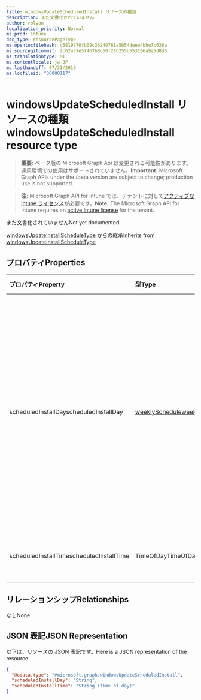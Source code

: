 ```yaml
---
title: windowsUpdateScheduledInstall リソースの種類
description: まだ文書化されていません
author: rolyon
localization_priority: Normal
ms.prod: Intune
doc_type: resourcePageType
ms.openlocfilehash: c5819770fb09c36240761a5b54deee4bbe7c638a
ms.sourcegitcommit: 2c62457e57467b8d50f21b255b553106a9a5d8d6
ms.translationtype: MT
ms.contentlocale: ja-JP
ms.lasthandoff: 07/31/2019
ms.locfileid: "36000117"
---
```

# <a name="windowsupdatescheduledinstall-resource-type"></a><span data-ttu-id="ac7b9-103">windowsUpdateScheduledInstall リソースの種類</span><span class="sxs-lookup"><span data-stu-id="ac7b9-103">windowsUpdateScheduledInstall resource type</span></span>

> <span data-ttu-id="ac7b9-104">**重要:** ベータ版の Microsoft Graph Api は変更される可能性があります。運用環境での使用はサポートされていません。</span><span class="sxs-lookup"><span data-stu-id="ac7b9-104">**Important:** Microsoft Graph APIs under the /beta version are subject to change; production use is not supported.</span></span>

> <span data-ttu-id="ac7b9-105">**注:** Microsoft Graph API for Intune では、テナントに対して[アクティブな intune ライセンス](https://go.microsoft.com/fwlink/?linkid=839381)が必要です。</span><span class="sxs-lookup"><span data-stu-id="ac7b9-105">**Note:** The Microsoft Graph API for Intune requires an [active Intune license](https://go.microsoft.com/fwlink/?linkid=839381) for the tenant.</span></span>

<span data-ttu-id="ac7b9-106">まだ文書化されていません</span><span class="sxs-lookup"><span data-stu-id="ac7b9-106">Not yet documented</span></span>


<span data-ttu-id="ac7b9-107">[windowsUpdateInstallScheduleType](../resources/intune-deviceconfig-windowsupdateinstallscheduletype.md) からの継承</span><span class="sxs-lookup"><span data-stu-id="ac7b9-107">Inherits from [windowsUpdateInstallScheduleType](../resources/intune-deviceconfig-windowsupdateinstallscheduletype.md)</span></span>

## <a name="properties"></a><span data-ttu-id="ac7b9-108">プロパティ</span><span class="sxs-lookup"><span data-stu-id="ac7b9-108">Properties</span></span>
|<span data-ttu-id="ac7b9-109">プロパティ</span><span class="sxs-lookup"><span data-stu-id="ac7b9-109">Property</span></span>|<span data-ttu-id="ac7b9-110">型</span><span class="sxs-lookup"><span data-stu-id="ac7b9-110">Type</span></span>|<span data-ttu-id="ac7b9-111">説明</span><span class="sxs-lookup"><span data-stu-id="ac7b9-111">Description</span></span>|
|:---|:---|:---|
|<span data-ttu-id="ac7b9-112">scheduledInstallDay</span><span class="sxs-lookup"><span data-stu-id="ac7b9-112">scheduledInstallDay</span></span>|[<span data-ttu-id="ac7b9-113">weeklySchedule</span><span class="sxs-lookup"><span data-stu-id="ac7b9-113">weeklySchedule</span></span>](../resources/intune-deviceconfig-weeklyschedule.md)|<span data-ttu-id="ac7b9-114">スケジュールされたインストール日 (週単位)。</span><span class="sxs-lookup"><span data-stu-id="ac7b9-114">Scheduled Install Day in week.</span></span> <span data-ttu-id="ac7b9-115">可能な値は、`userDefined`、`everyday`、`sunday`、`monday`、`tuesday`、`wednesday`、`thursday`、`friday`、`saturday` です。</span><span class="sxs-lookup"><span data-stu-id="ac7b9-115">Possible values are: `userDefined`, `everyday`, `sunday`, `monday`, `tuesday`, `wednesday`, `thursday`, `friday`, `saturday`.</span></span>|
|<span data-ttu-id="ac7b9-116">scheduledInstallTime</span><span class="sxs-lookup"><span data-stu-id="ac7b9-116">scheduledInstallTime</span></span>|<span data-ttu-id="ac7b9-117">TimeOfDay</span><span class="sxs-lookup"><span data-stu-id="ac7b9-117">TimeOfDay</span></span>|<span data-ttu-id="ac7b9-118">スケジュールされたインストール時刻</span><span class="sxs-lookup"><span data-stu-id="ac7b9-118">Scheduled Install Time during day</span></span>|

## <a name="relationships"></a><span data-ttu-id="ac7b9-119">リレーションシップ</span><span class="sxs-lookup"><span data-stu-id="ac7b9-119">Relationships</span></span>
<span data-ttu-id="ac7b9-120">なし</span><span class="sxs-lookup"><span data-stu-id="ac7b9-120">None</span></span>

## <a name="json-representation"></a><span data-ttu-id="ac7b9-121">JSON 表記</span><span class="sxs-lookup"><span data-stu-id="ac7b9-121">JSON Representation</span></span>
<span data-ttu-id="ac7b9-122">以下は、リソースの JSON 表記です。</span><span class="sxs-lookup"><span data-stu-id="ac7b9-122">Here is a JSON representation of the resource.</span></span>
<!-- {
  "blockType": "resource",
  "@odata.type": "microsoft.graph.windowsUpdateScheduledInstall"
}
-->
``` json
{
  "@odata.type": "#microsoft.graph.windowsUpdateScheduledInstall",
  "scheduledInstallDay": "String",
  "scheduledInstallTime": "String (time of day)"
}
```





